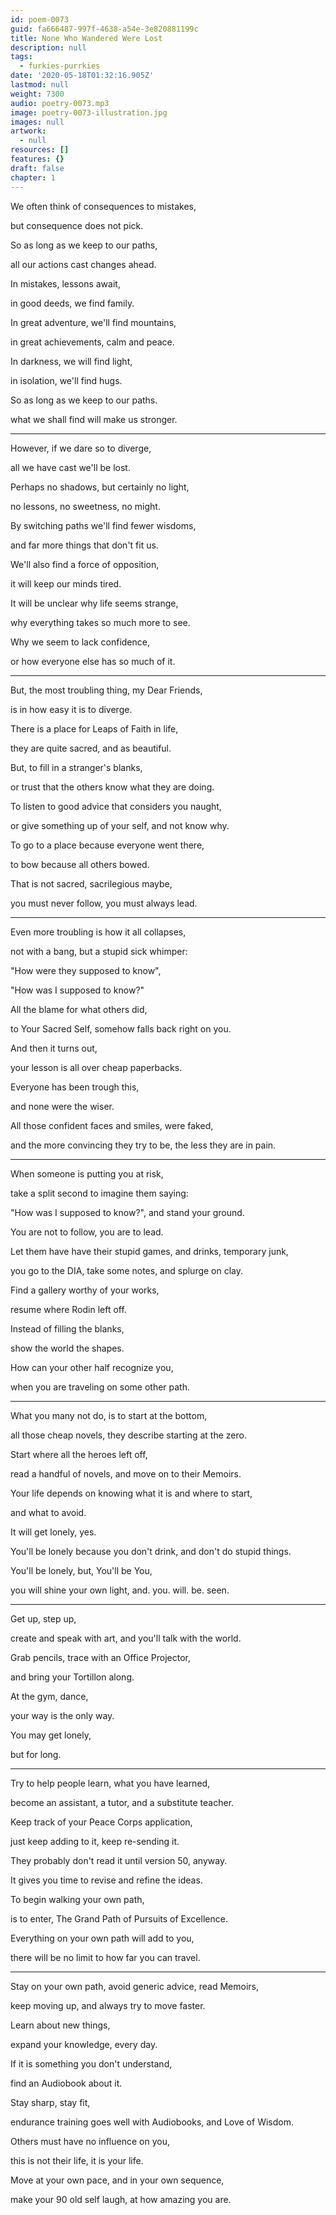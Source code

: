 ```yaml
---
id: poem-0073
guid: fa666487-997f-4638-a54e-3e820881199c
title: None Who Wandered Were Lost
description: null
tags:
  - furkies-purrkies
date: '2020-05-18T01:32:16.905Z'
lastmod: null
weight: 7300
audio: poetry-0073.mp3
image: poetry-0073-illustration.jpg
images: null
artwork:
  - null
resources: []
features: {}
draft: false
chapter: 1
---
```


We often think of consequences to mistakes,

but consequence does not pick.

So as long as we keep to our paths,

all our actions cast changes ahead.

In mistakes, lessons await,

in good deeds, we find family.

In great adventure, we'll find mountains,

in great achievements, calm and peace.

In darkness, we will find light,

in isolation, we'll find hugs.

So as long as we keep to our paths.

what we shall find will make us stronger.

---

However, if we dare so to diverge,

all we have cast we'll be lost.

Perhaps no shadows, but certainly no light,

no lessons, no sweetness, no might.

By switching paths we'll find fewer wisdoms,

and far more things that don't fit us.

We'll also find a force of opposition,

it will keep our minds tired.

It will be unclear why life seems strange,

why everything takes so much more to see.

Why we seem to lack confidence,

or how everyone else has so much of it.

---

But, the most troubling thing, my Dear Friends,

is in how easy it is to diverge.

There is a place for Leaps of Faith in life,

they are quite sacred, and as beautiful.

But, to fill in a stranger's blanks,

or trust that the others know what they are doing.

To listen to good advice that considers you naught,

or give something up of your self, and not know why.

To go to a place because everyone went there,

to bow because all others bowed.

That is not sacred, sacrilegious maybe,

you must never follow, you must always lead.

---

Even more troubling is how it all collapses,

not with a bang, but a stupid sick whimper:

"How were they supposed to know",

"How was I supposed to know?"

All the blame for what others did,

to Your Sacred Self, somehow falls back right on you.

And then it turns out,

your lesson is all over cheap paperbacks.

Everyone has been trough this,

and none were the wiser.

All those confident faces and smiles, were faked,

and the more convincing they try to be, the less they are in pain.

---

When someone is putting you at risk,

take a split second to imagine them saying:

"How was I supposed to know?", and stand your ground.

You are not to follow, you are to lead.

Let them have have their stupid games, and drinks, temporary junk,

you go to the DIA, take some notes, and splurge on clay.

Find a gallery worthy of your works,

resume where Rodin left off.

Instead of filling the blanks,

show the world the shapes.

How can your other half recognize you,

when you are traveling on some other path.

---

What you many not do, is to start at the bottom,

all those cheap novels, they describe starting at the zero.

Start where all the heroes left off,

read a handful of novels, and move on to their Memoirs.

Your life depends on knowing what it is and where to start,

and what to avoid.

It will get lonely, yes.

You'll be lonely because you don't drink, and don't do stupid things.

You'll be lonely, but, You'll be You,

you will shine your own light, and. you. will. be. seen.

---

Get up, step up,

create and speak with art, and you'll talk with the world.

Grab pencils, trace with an Office Projector,

and bring your Tortillon along.

At the gym, dance,

your way is the only way.

You may get lonely,

but for long.

---

Try to help people learn, what you have learned,

become an assistant, a tutor, and a substitute teacher.

Keep track of your Peace Corps application,

just keep adding to it, keep re-sending it.

They probably don't read it until version 50, anyway.

It gives you time to revise and refine the ideas.

To begin walking your own path,

is to enter, The Grand Path of Pursuits of Excellence.

Everything on your own path will add to you,

there will be no limit to how far you can travel.

---

Stay on your own path, avoid generic advice, read Memoirs,

keep moving up, and always try to move faster.

Learn about new things,

expand your knowledge, every day.

If it is something you don't understand,

find an Audiobook about it.

Stay sharp, stay fit,

endurance training goes well with Audiobooks, and Love of Wisdom.

Others must have no influence on you,

this is not their life, it is your life.

Move at your own pace, and in your own sequence,

make your 90 old self laugh, at how amazing you are.
